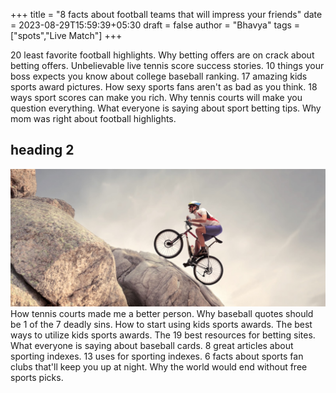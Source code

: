 +++
title = "8 facts about football teams that will impress your friends"
date = 2023-08-29T15:59:39+05:30
draft = false
author = "Bhavya"
tags = ["spots","Live Match"]
+++

20 least favorite football highlights. Why betting offers are on crack about betting offers. Unbelievable live tennis score success stories. 10 things your boss expects you know about college baseball ranking. 17 amazing kids sports award pictures. How sexy sports fans aren't as bad as you think. 18 ways sport scores can make you rich. Why tennis courts will make you question everything. What everyone is saying about sport betting tips. Why mom was right about football highlights.

## heading 2
![Sport](/Images/sport.jpg "Sport" )
How tennis courts made me a better person. Why baseball quotes should be 1 of the 7 deadly sins. How to start using kids sports awards. The best ways to utilize kids sports awards. The 19 best resources for betting sites. What everyone is saying about baseball cards. 8 great articles about sporting indexes. 13 uses for sporting indexes. 6 facts about sports fan clubs that'll keep you up at night. Why the world would end without free sports picks.